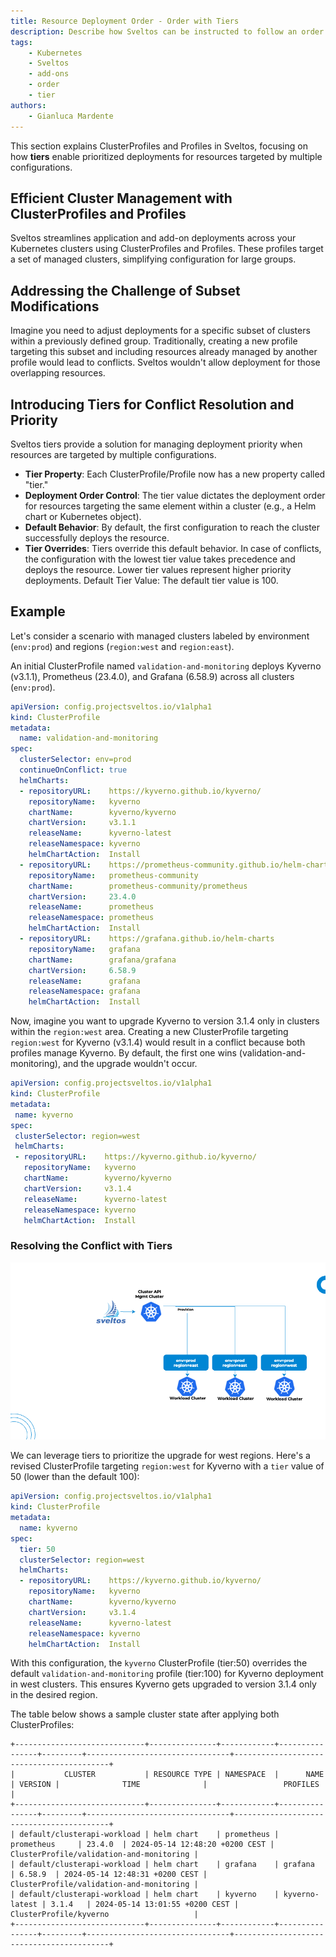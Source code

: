 ```yaml
---
title: Resource Deployment Order - Order with Tiers
description: Describe how Sveltos can be instructed to follow an order when deploying resources
tags:
    - Kubernetes
    - Sveltos
    - add-ons
    - order
    - tier
authors:
    - Gianluca Mardente
---
```


This section explains ClusterProfiles and Profiles in Sveltos, focusing on how __tiers__ enable prioritized deployments for resources targeted by multiple configurations.

## Efficient Cluster Management with ClusterProfiles and Profiles

Sveltos streamlines application and add-on deployments across your Kubernetes clusters using ClusterProfiles and Profiles. These profiles target a set of managed clusters, simplifying configuration for large groups.

## Addressing the Challenge of Subset Modifications

Imagine you need to adjust deployments for a specific subset of clusters within a previously defined group. Traditionally, creating a new profile targeting this subset and including resources already managed by another profile would lead to conflicts. 
Sveltos wouldn't allow deployment for those overlapping resources.

## Introducing Tiers for Conflict Resolution and Priority

Sveltos tiers provide a solution for managing deployment priority when resources are targeted by multiple configurations.

- **Tier Property**: Each ClusterProfile/Profile now has a new property called "tier."
- **Deployment Order Control**: The tier value dictates the deployment order for resources targeting the same element within a cluster (e.g., a Helm chart or Kubernetes object).
- **Default Behavior**: By default, the first configuration to reach the cluster successfully deploys the resource.
- **Tier Overrides**: Tiers override this default behavior. In case of conflicts, the configuration with the lowest tier value takes precedence and deploys the resource. Lower tier values represent higher priority deployments.
Default Tier Value: The default tier value is 100.

## Example

Let's consider a scenario with managed clusters labeled by environment (`env:prod`) and regions (`region:west` and `region:east`).

An initial ClusterProfile named `validation-and-monitoring` deploys Kyverno (v3.1.1), Prometheus (23.4.0), and Grafana (6.58.9) across all clusters (`env:prod`).

```yaml
apiVersion: config.projectsveltos.io/v1alpha1
kind: ClusterProfile
metadata:
  name: validation-and-monitoring
spec:
  clusterSelector: env=prod
  continueOnConflict: true
  helmCharts:
  - repositoryURL:    https://kyverno.github.io/kyverno/
    repositoryName:   kyverno
    chartName:        kyverno/kyverno
    chartVersion:     v3.1.1
    releaseName:      kyverno-latest
    releaseNamespace: kyverno
    helmChartAction:  Install
  - repositoryURL:    https://prometheus-community.github.io/helm-charts
    repositoryName:   prometheus-community
    chartName:        prometheus-community/prometheus
    chartVersion:     23.4.0
    releaseName:      prometheus
    releaseNamespace: prometheus
    helmChartAction:  Install
  - repositoryURL:    https://grafana.github.io/helm-charts
    repositoryName:   grafana
    chartName:        grafana/grafana
    chartVersion:     6.58.9
    releaseName:      grafana
    releaseNamespace: grafana
    helmChartAction:  Install
```

Now, imagine you want to upgrade Kyverno to version 3.1.4 only in clusters within the `region:west` area. 
Creating a new ClusterProfile targeting `region:west` for Kyverno (v3.1.4) would result in a conflict because both profiles manage Kyverno. By default, the first one wins (validation-and-monitoring), and the upgrade wouldn't occur.

```yaml
apiVersion: config.projectsveltos.io/v1alpha1
kind: ClusterProfile
metadata:
 name: kyverno
spec:
 clusterSelector: region=west
 helmCharts:
 - repositoryURL:    https://kyverno.github.io/kyverno/
   repositoryName:   kyverno
   chartName:        kyverno/kyverno
   chartVersion:     v3.1.4
   releaseName:      kyverno-latest
   releaseNamespace: kyverno
   helmChartAction:  Install
```

### Resolving the Conflict with Tiers

![Sveltos tiers in action](../assets/sveltos_tiers.gif)

We can leverage tiers to prioritize the upgrade for west regions. Here's a revised ClusterProfile targeting `region:west` for Kyverno with a `tier` value of 50 (lower than the default 100):

```yaml
apiVersion: config.projectsveltos.io/v1alpha1
kind: ClusterProfile
metadata:
  name: kyverno
spec:
  tier: 50
  clusterSelector: region=west
  helmCharts:
  - repositoryURL:    https://kyverno.github.io/kyverno/
    repositoryName:   kyverno
    chartName:        kyverno/kyverno
    chartVersion:     v3.1.4
    releaseName:      kyverno-latest
    releaseNamespace: kyverno
    helmChartAction:  Install
```

With this configuration, the `kyverno` ClusterProfile (tier:50) overrides the default `validation-and-monitoring` profile (tier:100) for Kyverno deployment in west clusters. This ensures Kyverno gets upgraded to version 3.1.4 only in the desired region.

The table below shows a sample cluster state after applying both ClusterProfiles:

```
+-----------------------------+---------------+------------+----------------+---------+--------------------------------+------------------------------------------+
|           CLUSTER           | RESOURCE TYPE | NAMESPACE  |      NAME      | VERSION |              TIME              |                 PROFILES                 |
+-----------------------------+---------------+------------+----------------+---------+--------------------------------+------------------------------------------+
| default/clusterapi-workload | helm chart    | prometheus | prometheus     | 23.4.0  | 2024-05-14 12:48:20 +0200 CEST | ClusterProfile/validation-and-monitoring |
| default/clusterapi-workload | helm chart    | grafana    | grafana        | 6.58.9  | 2024-05-14 12:48:31 +0200 CEST | ClusterProfile/validation-and-monitoring |
| default/clusterapi-workload | helm chart    | kyverno    | kyverno-latest | 3.1.4   | 2024-05-14 13:01:55 +0200 CEST | ClusterProfile/kyverno                   |
+-----------------------------+---------------+------------+----------------+---------+--------------------------------+------------------------------------------+
```